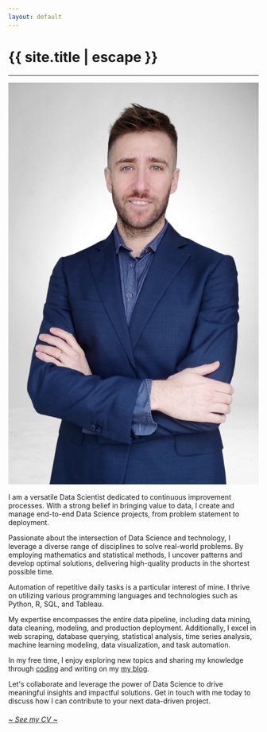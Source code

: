 ```yaml
---
layout: default
---
```


<h1 class="text-center title">{{ site.title | escape }}</h1>
<hr class="title mb-5">
<div class="row">
  <div class="col-lg-3 col-md-4 col-sm-4 col-xs-12">
    <img src="/img/MartinBerdini.jpg" alt="Martin Berdini Mateo" class="martin-img">
  </div>

  <div class="col-lg-9 col-md-8 col-sm-8 col-xs-12">
    <div class="mb-2">
      <p>
        I am a versatile Data Scientist dedicated to continuous improvement processes. With a strong belief in bringing value to data, I create and manage end-to-end Data Science projects, from problem statement to deployment.
      </p>
      <p>
        Passionate about the intersection of Data Science and technology, I leverage a diverse range of disciplines to solve real-world problems. By employing mathematics and statistical methods, I uncover patterns and develop optimal solutions, delivering high-quality products in the shortest possible time.
      </p>
      <p>
        Automation of repetitive daily tasks is a particular interest of mine. I thrive on utilizing various programming languages and technologies such as Python, R, SQL, and Tableau.
      </p>
      <p>
        My expertise encompasses the entire data pipeline, including data mining, data cleaning, modeling, and production deployment. Additionally, I excel in web scraping, database querying, statistical analysis, time series analysis, machine learning modeling, data visualization, and task automation.
      </p>
      <p>
        In my free time, I enjoy exploring new topics and sharing my knowledge through <a href="https://github.com/chiflmas">coding</a> and writing on my <a href="/blog">my blog</a>.
      </p>
      <p>
        Let's collaborate and leverage the power of Data Science to drive meaningful insights and impactful solutions. Get in touch with me today to discuss how I can contribute to your next data-driven project.
      </p>
      <h6 class="mt-4"><a href="/cv">~ See my CV ~</a></h6>
    </div>
  </div>
</div>
